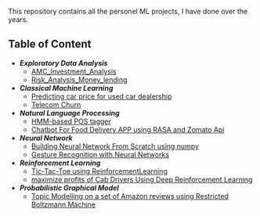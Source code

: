 This repository contains all the personel ML projects, I have done over the years.

## Table of Content
- ***Exploratory Data Analysis***
  - [AMC_Investment_Analysis](https://github.com/Arshdeep-Singh-gill/MachineLearningProjects/tree/main/AMC_Investement_Analysis)
  - [Risk_Analysis_Money_lending](https://github.com/Arshdeep-Singh-gill/MachineLearningProjects/tree/main/Risk_Analysis_Money_lending)
- ***Classical Machine Learning***
  - [Predicting car price for used car dealership](https://github.com/Arshdeep-Singh-gill/MachineLearningProjects/tree/main/Car_Price_Prediction)
  - [Telecom Churn](https://github.com/Arshdeep-Singh-gill/MachineLearningProjects/tree/main/Telecom_Churn)
- ***Natural Language Processing***
  - [HMM-based POS tagger](https://github.com/Arshdeep-Singh-gill/MachineLearningProjects/tree/main/HMM-based%20POS%20tagger)
  - [Chatbot For Food Delivery APP using RASA and Zomato Api](https://github.com/Arshdeep-Singh-gill/MachineLearningProjects/tree/main/Chatbot%20for%20Food%20App)
- ***Neural Network***
  - [Building Neural Network From Scratch using numpy](https://github.com/Arshdeep-Singh-gill/MachineLearningProjects/tree/main/Neural%20Network%20and%20Numpy)
  - [Gesture Recognition with Neural Networks](https://github.com/Arshdeep-Singh-gill/MachineLearningProjects/tree/main/Gesture%20Recognition)
- ***Reinforcement Learning***
  - [Tic-Tac-Toe  using ReinforcementLearning](Thttps://github.com/Arshdeep-Singh-gill/MachineLearningProjects/tree/main/Tic-Tac-Toe%20using%20Re-enforcementLearning)
  - [ maximize profits of Cab Drivers Using Deep Reinforcement Learning](https://github.com/Arshdeep-Singh-gill/MachineLearningProjects/tree/main/maximize%20profits)
- ***Probabilistic Graphical Model***
  - [Topic Modelling on a set of Amazon reviews using Restricted Boltzmann Machine](TopicModelling_RBM)

 



